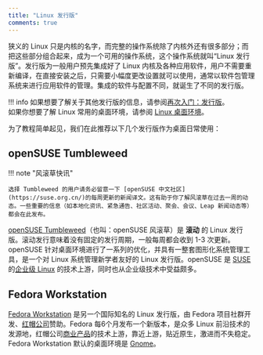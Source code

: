 ```yaml
---
title: "Linux 发行版"
comments: true
---
```


狭义的 Linux 只是内核的名字，而完整的操作系统除了内核外还有很多部分；而把这些部分组合起来，成为一个可用的操作系统，这个操作系统就叫“Linux 发行版”。发行版为一般用户预先集成好了 Linux 内核及各种应用软件，用户不需要重新编译，在直接安装之后，只需要小幅度更改设置就可以使用，通常以软件包管理系统来进行应用软件的管理。集成的软件与配置不同，就诞生了不同的发行版。

!!! info
    如果想要了解关于其他发行版的信息，请参阅[再次入门：发行版](../../advanced/re-entry/distro.md)。<br />
    如果你想要了解 Linux 常用的桌面环境，请参阅 [Linux 桌面环境](./desktop-environment.md)。

为了教程简单起见，我们在此推荐以下几个发行版作为桌面日常使用：

## openSUSE Tumbleweed

!!! note "风滚草快讯"

    选择 Tumbleweed 的用户请务必留意一下 [openSUSE 中文社区](https://suse.org.cn/)的每周更新的新闻译文。这有助于你了解风滚草在过去一周的动态。一些重要的信息（如本地化资讯、紧急通告、社区活动、聚会、会议、Leap 新闻动态等）都会在此发布。

[openSUSE Tumbleweed](https://www.opensuse.org/#Tumbleweed)（也叫：openSUSE 风滚草）是 **滚动** 的 Linux 发行版。滚动发行意味着没有固定的发行周期，一般每周都会收到 1-3 次更新。openSUSE 针对桌面环境进行了一系列的优化，并具有一整套图形化系统管理工具，是一个对 Linux 系统管理新学者友好的 Linux 发行版。openSUSE 是 [SUSE](https://www.suse.com/zh-cn/) 的[企业级 Linux](https://www.suse.com/zh-cn/products/server/) 的技术上游，同时也从企业级技术中受益颇多。

## Fedora Workstation

[Fedora Workstation](https://getfedora.org/) 是另一个国际知名的 Linux 发行版，由 Fedora 项目社群开发、[红帽公司](https://www.redhat.com/zh)赞助。Fedora 每6个月发布一个新版本，是众多 Linux 前沿技术的发源地，红帽公司[商业产品](https://www.redhat.com/zh/technologies/linux-platforms/enterprise-linux)的技术上游，靠近上游，贴近原生，激进而不失稳定。Fedora Workstation 默认的桌面环境是 [Gnome](https://www.gnome.org/)。


